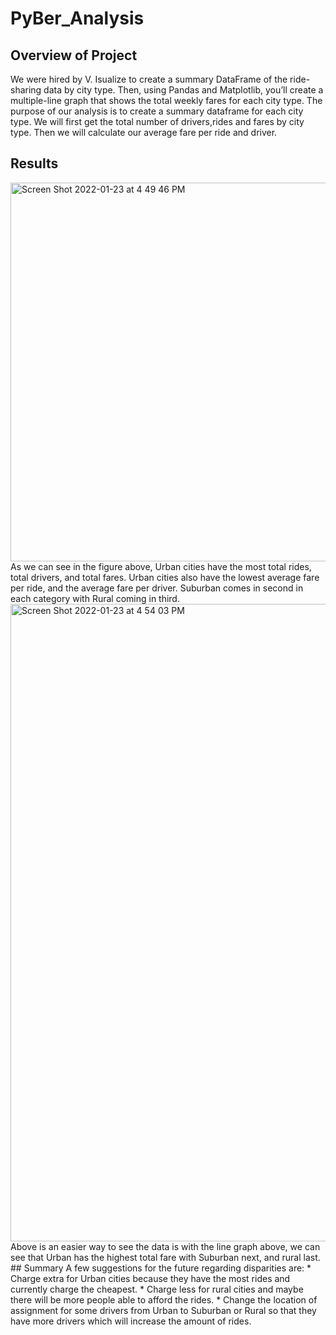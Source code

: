 # PyBer_Analysis
## Overview of Project
We were hired by V. Isualize to create a summary DataFrame of the ride-sharing data by city type. Then, using Pandas and Matplotlib, you’ll create a multiple-line graph that shows the total weekly fares for each city type. The purpose of our analysis is to create a summary dataframe for each city type. We will first get the total number of drivers,rides and fares by city type. Then we will calculate our average fare per ride and driver. 
## Results
<img width="606" alt="Screen Shot 2022-01-23 at 4 49 46 PM" src="https://user-images.githubusercontent.com/95194554/150702214-6251c99b-4e61-4b5d-b66c-8e0285ff22ea.png">
As we can see in the figure above, Urban cities have the most total rides, total drivers, and total fares. Urban cities also have the lowest average fare per ride, and the average fare per driver. Suburban comes in second in each category with Rural coming in third. 
<img width="1020" alt="Screen Shot 2022-01-23 at 4 54 03 PM" src="https://user-images.githubusercontent.com/95194554/150702284-e6b94559-f50a-470c-a0dd-cccc6fd2f870.png">
Above is an easier way to see the data is with the line graph above, we can see that Urban has the highest total fare with Suburban next, and rural last. 
## Summary
A few suggestions for the future regarding disparities are:
  * Charge extra for Urban cities because they have the most rides and currently charge the cheapest.
  * Charge less for rural cities and maybe there will be more people able to afford the rides.
  * Change the location of assignment for some drivers from Urban to Suburban or Rural so that they have more drivers which will increase the amount of rides. 
